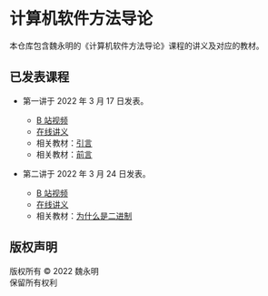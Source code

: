 # 计算机软件方法导论

本仓库包含魏永明的《计算机软件方法导论》课程的讲义及对应的教材。

## 已发表课程

- 第一讲于 2022 年 3 月 17 日发表。
   - [B 站视频](...)
   - [在线讲义](https://courses.fmsoft.cn/the-basic-computer-software-methods/introduction.html)
   - 相关教材：[引言](textbook/foreword.md)
   - 相关教材：[前言](textbook/preface.md)

- 第二讲于 2022 年 3 月 24 日发表。
   - [B 站视频](...)
   - [在线讲义](https://courses.fmsoft.cn/https://courses.fmsoft.cn/the-basic-computer-software-methods/binary.html)
   - 相关教材：[为什么是二进制](textbook/part-1-chapter-1.md)

## 版权声明

版权所有 &copy; 2022 魏永明  
保留所有权利
